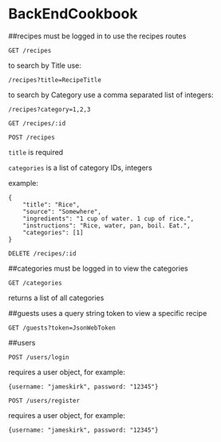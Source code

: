# BackEndCookbook

##recipes
must be logged in to use the recipes routes
```
GET /recipes
```

to search by Title use:

`/recipes?title=RecipeTitle`

to search by Category use a comma separated list of integers:

`/recipes?category=1,2,3`

```
GET /recipes/:id
```

```	
POST /recipes
```

`title` is required

`categories` is a list of category IDs, integers

example:
```
{
    "title": "Rice",
    "source": "Somewhere",
    "ingredients": "1 cup of water. 1 cup of rice.",
    "instructions": "Rice, water, pan, boil. Eat.",
    "categories": [1]
}
```

```
DELETE /recipes/:id
```

##categories
must be logged in to view the categories
```
GET /categories
```
returns a list of all categories

##guests
uses a query string token to view a specific recipe
```
GET /guests?token=JsonWebToken
```

##users
```
POST /users/login
```

requires a user object, for example: 

`{username: "jameskirk", password: "12345"}`

```
POST /users/register
```

requires a user object, for example: 

`{username: "jameskirk", password: "12345"}`
